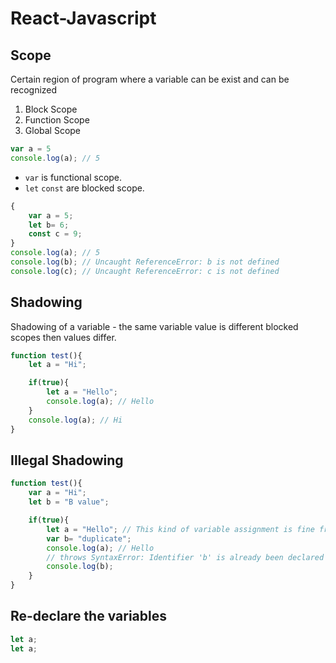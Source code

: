 # React-Javascript

## Scope
Certain region of program where a variable can be exist and can be recognized

1. Block Scope
2. Function Scope
3. Global Scope

```js
var a = 5
console.log(a); // 5
```

- `var` is functional scope.
- `let` `const` are blocked scope.
```js
{
    var a = 5;
    let b= 6;
    const c = 9;
}
console.log(a); // 5
console.log(b); // Uncaught ReferenceError: b is not defined
console.log(c); // Uncaught ReferenceError: c is not defined
```

## Shadowing
Shadowing of a variable - the same variable value is different blocked scopes then values differ.

```js
function test(){
    let a = "Hi";

    if(true){
        let a = "Hello";
        console.log(a); // Hello
    }
    console.log(a); // Hi
}
```

## Illegal Shadowing

```js
function test(){
    var a = "Hi";
    let b = "B value";

    if(true){
        let a = "Hello"; // This kind of variable assignment is fine from var to let but let to var causes Syntax error. 
        var b= "duplicate";
        console.log(a); // Hello
        // throws SyntaxError: Identifier 'b' is already been declared
        console.log(b); 
    }
}
```

## Re-declare the variables

```js
let a;
let a;
```
